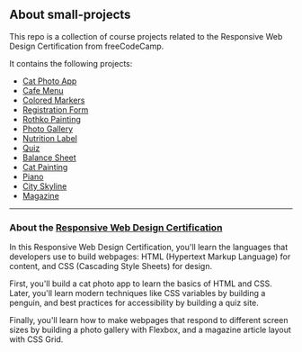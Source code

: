 ## About small-projects
This repo is a collection of course projects related to the Responsive Web Design Certification from freeCodeCamp.

It contains the following projects:
* [Cat Photo App](https://github.com/vildesv/small-projects/tree/7377e45fde6525c633b0475415ebea08259d11a8/cat-photo-app)
* [Cafe Menu](https://github.com/vildesv/small-projects/tree/7377e45fde6525c633b0475415ebea08259d11a8/cafe-menu)
* [Colored Markers](https://github.com/vildesv/small-projects/tree/7377e45fde6525c633b0475415ebea08259d11a8/colored-markers)
* [Registration Form](https://github.com/vildesv/small-projects/tree/7377e45fde6525c633b0475415ebea08259d11a8/registration-form)
* [Rothko Painting](https://github.com/vildesv/small-projects/tree/7377e45fde6525c633b0475415ebea08259d11a8/rothko-painting)
* [Photo Gallery](https://github.com/vildesv/small-projects/tree/7377e45fde6525c633b0475415ebea08259d11a8/photo-gallery)
* [Nutrition Label](https://github.com/vildesv/small-projects/tree/7377e45fde6525c633b0475415ebea08259d11a8/nutrition-label)
* [Quiz](https://github.com/vildesv/small-projects/tree/7377e45fde6525c633b0475415ebea08259d11a8/quiz)
* [Balance Sheet](https://github.com/vildesv/small-projects/tree/7377e45fde6525c633b0475415ebea08259d11a8/balance-sheet)
* [Cat Painting](https://github.com/vildesv/small-projects/tree/7377e45fde6525c633b0475415ebea08259d11a8/cat-painting)
* [Piano](https://github.com/vildesv/small-projects/tree/7377e45fde6525c633b0475415ebea08259d11a8/piano)
* [City Skyline](https://github.com/vildesv/small-projects/tree/718ad82c121a366333e4edae5aabd51b4e7fd817/city-skyline)
* [Magazine](https://github.com/vildesv/small-projects/tree/a98f4f82bf0779015dd32a9711b0a4f4a634d59d/magazine)

_______________________________________

### About the [Responsive Web Design Certification](https://www.freecodecamp.org/learn/2022/responsive-web-design/)
In this Responsive Web Design Certification, you'll learn the languages that developers use to build webpages: HTML (Hypertext Markup Language) for content, and CSS (Cascading Style Sheets) for design.

First, you'll build a cat photo app to learn the basics of HTML and CSS. Later, you'll learn modern techniques like CSS variables by building a penguin, and best practices for accessibility by building a quiz site.

Finally, you'll learn how to make webpages that respond to different screen sizes by building a photo gallery with Flexbox, and a magazine article layout with CSS Grid.
